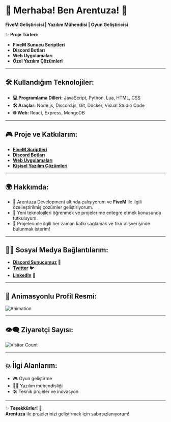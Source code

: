 # 👋 **Merhaba! Ben Arentuza!** 👾  
**FiveM Geliştiricisi | Yazılım Mühendisi | Oyun Geliştiricisi**

✨ **Proje Türleri:**
- **FiveM Sunucu Scriptleri**  
- **Discord Botları**  
- **Web Uygulamaları**  
- **Özel Yazılım Çözümleri**  

---

## 🛠️ **Kullandığım Teknolojiler:**
- **💻 Programlama Dilleri:** JavaScript, Python, Lua, HTML, CSS
- **🛠️ Araçlar:** Node.js, Discord.js, Git, Docker, Visual Studio Code
- **🌐 Web:** React, Express, MongoDB

---

## 🎮 **Proje ve Katkılarım:**
- [**FiveM Scriptleri**](https://github.com/Arentuza/fivem-scripts)  
- [**Discord Botları**](https://github.com/Arentuza/discord-bots)  
- [**Web Uygulamaları**](https://github.com/Arentuza/web-apps)  
- [**Kişisel Yazılım Çözümleri**](https://github.com/Arentuza/personal-projects)

---

## 🌍 **Hakkımda:**
- 🚀 Arentuza Development altında çalışıyorum ve **FiveM** ile ilgili özelleştirilmiş çözümler geliştiriyorum.
- 🧠 Yeni teknolojileri öğrenmek ve projelerime entegre etmek konusunda tutkuluyum.
- 💬 Projelerimle ilgili her zaman katkı sağlamak ve fikir alışverişinde bulunmak isterim!

---

## 👨‍💻 **Sosyal Medya Bağlantılarım:**
- [**Discord Sunucumuz**](https://discord.gg/yourserverlink) 🎉
- [**Twitter**](https://twitter.com/yourusername) 🐦
- [**LinkedIn**](https://linkedin.com/in/yourprofile) 🔗

---

## 🎨 **Animasyonlu Profil Resmi:**  
![Animation](https://media.giphy.com/media/3o6Zt5jYskys4ybTfe/giphy.gif)

---

## 👁️‍🗨️ **Ziyaretçi Sayısı:**  
![Visitor Count](https://visitor-badge.glitch.me/badge?page_id=Arentuza.Arentuza)

---

## 💥 **İlgi Alanlarım:**
- 🎮 Oyun geliştirme
- 🧑‍💻 Yazılım mühendisliği
- 🛠️ Teknik projeler ve inovasyon

---

✨ **Teşekkürler!** 🚀  
**Arentuza** ile projelerinizi geliştirmek için sabırsızlanıyorum!  
